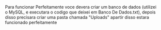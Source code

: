 Para funcionar Perfeitamente voce devera criar um banco de dados (utilizei o MySQL, e executara o codigo que deixei em Banco De Dados.txt), depois disso precisara criar uma pasta chamada "Uploads" apartir disso estara funcionado perfeitamente
